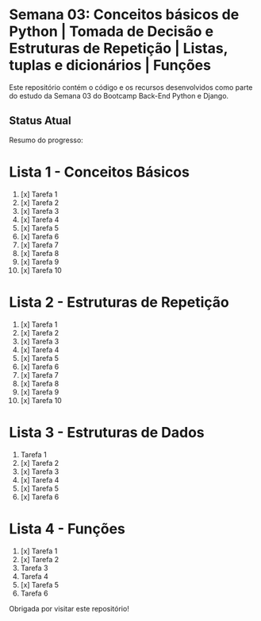 # Semana 03: Conceitos básicos de Python | Tomada de Decisão e Estruturas de Repetição | Listas, tuplas e dicionários | Funções

Este repositório contém o código e os recursos desenvolvidos como parte do estudo da Semana 03 do Bootcamp Back-End Python e Django.

## Status Atual

Resumo do progresso:

# Lista 1 - Conceitos Básicos

1. [x] Tarefa 1
2. [x] Tarefa 2
3. [x] Tarefa 3
4. [x] Tarefa 4
5. [x] Tarefa 5
6. [x] Tarefa 6
7. [x] Tarefa 7
8. [x] Tarefa 8
9. [x] Tarefa 9
10. [x] Tarefa 10

# Lista 2 - Estruturas de Repetição

1. [x] Tarefa 1
2. [x] Tarefa 2
3. [x] Tarefa 3
4. [x] Tarefa 4
5. [x] Tarefa 5
6. [x] Tarefa 6
7. [x] Tarefa 7
8. [x] Tarefa 8
9. [x] Tarefa 9
10. [x] Tarefa 10

# Lista 3 - Estruturas de Dados

1. Tarefa 1
2. [x] Tarefa 2
3. [x] Tarefa 3
4. [x] Tarefa 4
5. [x] Tarefa 5
6. [x] Tarefa 6

# Lista 4 - Funções

1. [x] Tarefa 1
2. [x] Tarefa 2
3. Tarefa 3
4. Tarefa 4
5. [x] Tarefa 5
6. Tarefa 6

Obrigada por visitar este repositório!